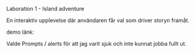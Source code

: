 Laboration 1 - Island adventure

En interaktiv upplevelse där användaren får val som driver storyn framåt. 

demo länk: 

Valde Prompts / alerts för att jag varit sjuk och inte kunnat jobba fullt ut. 